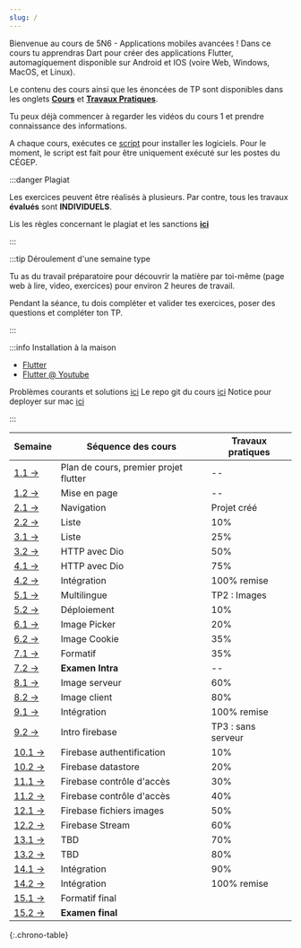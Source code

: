 ```yaml
---
slug: /
---
```


<Row>

<Column>


Bienvenue au cours de 5N6 - Applications mobiles avancées ! Dans ce cours tu apprendras Dart pour créer des applications Flutter, automagiquement disponible sur Android et IOS (voire Web, Windows, MacOS, et Linux).

Le contenu des cours ainsi que les énoncées de TP sont disponibles dans les onglets **[Cours](cours/intro)** et **[Travaux Pratiques](tp/tp1)**.

Tu peux déjà commencer à regarder les vidéos du cours 1 et prendre connaissance des informations.

A chaque cours, exécutes ce [script](https://github.com/departement-info-cem/scripts-mobile/tree/main) pour installer les logiciels. Pour le moment, le script est fait pour être uniquement exécuté sur les postes du CÉGEP.


</Column>

<Column>


:::danger Plagiat

Les exercices peuvent être réalisés à plusieurs. Par contre, tous les travaux **évalués** sont **INDIVIDUELS**.

Lis les règles concernant le plagiat et les sanctions **[ici](https://info.cegepmontpetit.ca/plagiat)**

:::

:::tip Déroulement d'une semaine type

Tu as du travail préparatoire pour découvrir la matière par toi-même (page web à lire, video, exercices) pour environ 2 heures de travail.

Pendant la séance, tu dois compléter et valider tes exercices, poser des questions et compléter ton TP.

:::

:::info Installation à la maison
- [Flutter](https://flutter.dev/)
- [Flutter @ Youtube](https://www.youtube.com/c/flutterdev/videos)

Problèmes courants et solutions [ici](solutions)
Le repo git du cours [ici](https://github.com/departement-info-cem/5N6-mobile-2)
Notice pour deployer sur mac [ici](mac)

:::


</Column>

</Row>
<style>

.markdown-table td {
    padding: 1px;
}

</style>

| Semaine                                   | Séquence des cours                    | Travaux pratiques  |
|-------------------------------------------|---------------------------------------|--------------------|
| [1.1 →](cours/intro)                      | Plan de cours, premier projet flutter | --                 |
| [1.2 →](cours/layout)                     | Mise en page                          | --                 |
| [2.1 →](cours/navigation)                 | Navigation                            | Projet créé        |
| [2.2 →](cours/liste)                      | Liste                                 | 10%                |
| [3.1 →](cours/liste)                      | Liste                                 | 25%                |
| [3.2 →](cours/dio)                        | HTTP avec Dio                         | 50%                |
| [4.1 →](cours/dio)                        | HTTP avec Dio                         | 75%                |
| [4.2 →](cours/integration)                | Intégration                           | 100% remise        |
| [5.1 →](cours/multilingue)                | Multilingue                           | TP2 : Images       |
| [5.2 →](cours/deploiement)                | Déploiement                           | 10%                |
| [6.1 →](cours/image-picker)               | Image Picker                          | 20%                |
| [6.2 →](cours/image-cookie)               | Image Cookie                          | 35%                |
| [7.1 →](cours/formatif-intra)             | Formatif                              | 35%                |
| [7.2 →](cours/examen)                     | **Examen Intra**                      | --                 |
| [8.1 →](cours/image-serveur)              | Image serveur                         | 60%                |
| [8.2 →](cours/image-client)               | Image client                          | 80%                |
| [9.1 →](cours/integration)                | Intégration                           | 100% remise        |
| [9.2 →](cours/firebase-intro)             | Intro firebase                        | TP3 : sans serveur |
| [10.1 →](cours/firebase-authentification) | Firebase authentification             | 10%                |
| [10.2 →](cours/firebase-datastore)        | Firebase datastore                    | 20%                |
| [11.1 →](cours/firebase-access-control) | Firebase contrôle d'accès             | 30%                |
| [11.2 →](cours/firebase-access-control) | Firebase contrôle d'accès             | 40%                |
| [12.1 →](cours/firebase-storage)        | Firebase fichiers images              | 50%                |
| [12.2 →](cours/firebase-stream)         | Firebase Stream                       | 60%                |
| [13.1 →](cours/intro)                   | TBD                                   | 70%                |
| [13.2 →](cours/intro)                   | TBD                                   | 80%                |
| [14.1 →](cours/integration)             | Intégration                           | 90%                |
| [14.2 →](cours/integration)             | Intégration                           | 100% remise        |
| [15.1 →](cours/formatif-final)          | Formatif final                        |                    |
| [15.2 →](cours/examen)                  | **Examen final**                      |                    |
{:.chrono-table}



